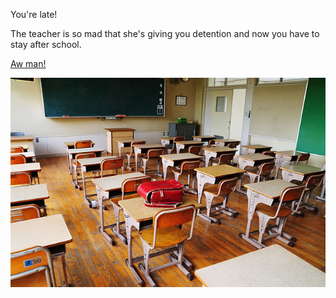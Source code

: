 You're late!

The teacher is so mad that she's giving you detention and now you have to stay after school.

[Aw man!](bad-day.md)


![detention](images/detention.jpg)